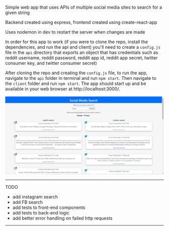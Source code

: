Simple web app that uses APIs of multiple social media sites to search for a given string

Backend created using express, frontend created using create-react-app

Uses nodemon in dev to restart the server when changes are made 

In order for this app to work (if you were to clone the repo, install the dependencies, and run the api and client) you'll need to create a `config.js` file in the `api` directory that exports an object that has credentials such as reddit username, reddit password, reddit app id, reddit app secret, twitter consumer key, and twitter consumer secret)

After cloning the repo and creating the `config.js` file, to run the app, navigate to the `api` folder in terminal and run `npm start`. Then navigate to the `client` folder and run `npm start`. The app should start up and be available in your web browser at http://localhost:3000/.

![Screenshot](./screenshots/sms_screenshot.PNG)

----------
TODO
- add instagram search
- add FB search
- add tests to front-end components
- add tests to back-end logic
- add better error handling on failed http requests
----------

